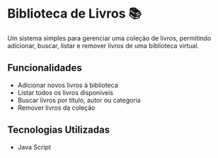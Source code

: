 # Biblioteca de Livros 📚

Um sistema simples para gerenciar uma coleção de livros, permitindo adicionar, buscar, listar e remover livros de uma biblioteca virtual.

## Funcionalidades

- Adicionar novos livros à biblioteca  
- Listar todos os livros disponíveis  
- Buscar livros por título, autor ou categoria  
- Remover livros da coleção  


## Tecnologias Utilizadas

- Java Script


